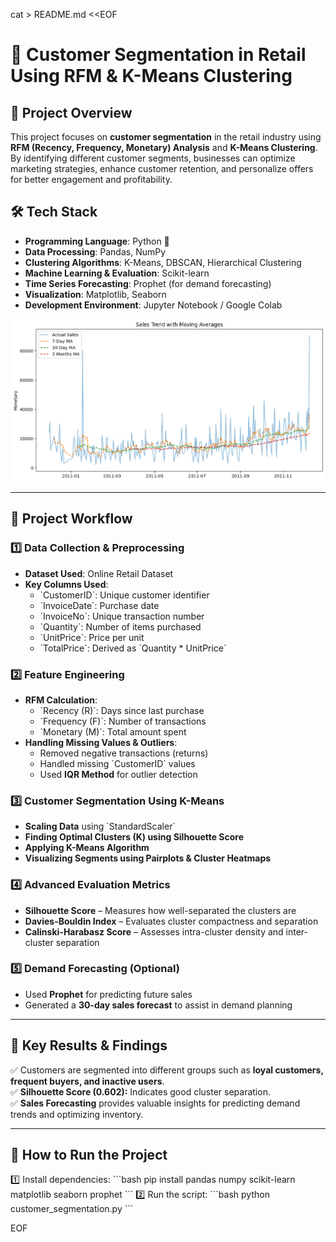 cat > README.md <<EOF
# 📌 Customer Segmentation in Retail Using RFM & K-Means Clustering

## **📖 Project Overview**
This project focuses on **customer segmentation** in the retail industry using **RFM (Recency, Frequency, Monetary) Analysis** and **K-Means Clustering**. By identifying different customer segments, businesses can optimize marketing strategies, enhance customer retention, and personalize offers for better engagement and profitability.

## **🛠️ Tech Stack**
- **Programming Language**: Python 🐍
- **Data Processing**: Pandas, NumPy
- **Clustering Algorithms**: K-Means, DBSCAN, Hierarchical Clustering
- **Machine Learning & Evaluation**: Scikit-learn
- **Time Series Forecasting**: Prophet (for demand forecasting)
- **Visualization**: Matplotlib, Seaborn
- **Development Environment**: Jupyter Notebook / Google Colab




<img Src="Customer-Segmentation/Reports/Images/download (1).png" >


---

## **📌 Project Workflow**
### **1️⃣ Data Collection & Preprocessing**
- **Dataset Used**: Online Retail Dataset
- **Key Columns Used**:
  - \`CustomerID\`: Unique customer identifier
  - \`InvoiceDate\`: Purchase date
  - \`InvoiceNo\`: Unique transaction number
  - \`Quantity\`: Number of items purchased
  - \`UnitPrice\`: Price per unit
  - \`TotalPrice\`: Derived as \`Quantity * UnitPrice\`

### **2️⃣ Feature Engineering**
- **RFM Calculation**:
  - \`Recency (R)\`: Days since last purchase
  - \`Frequency (F)\`: Number of transactions
  - \`Monetary (M)\`: Total amount spent
- **Handling Missing Values & Outliers**:
  - Removed negative transactions (returns)
  - Handled missing \`CustomerID\` values
  - Used **IQR Method** for outlier detection

### **3️⃣ Customer Segmentation Using K-Means**
- **Scaling Data** using \`StandardScaler\`
- **Finding Optimal Clusters (K) using Silhouette Score**
- **Applying K-Means Algorithm**
- **Visualizing Segments using Pairplots & Cluster Heatmaps**

### **4️⃣ Advanced Evaluation Metrics**
- **Silhouette Score** – Measures how well-separated the clusters are
- **Davies-Bouldin Index** – Evaluates cluster compactness and separation
- **Calinski-Harabasz Score** – Assesses intra-cluster density and inter-cluster separation

### **5️⃣ Demand Forecasting (Optional)**
- Used **Prophet** for predicting future sales
- Generated a **30-day sales forecast** to assist in demand planning

---

## **📌 Key Results & Findings**
✅ Customers are segmented into different groups such as **loyal customers, frequent buyers, and inactive users**.  
✅ **Silhouette Score (0.602):** Indicates good cluster separation.  
✅ **Sales Forecasting** provides valuable insights for predicting demand trends and optimizing inventory.  

---

## **📌 How to Run the Project**
1️⃣ Install dependencies:
\`\`\`bash
pip install pandas numpy scikit-learn matplotlib seaborn prophet
\`\`\`
2️⃣ Run the script:
\`\`\`bash
python customer_segmentation.py
\`\`\`

EOF
